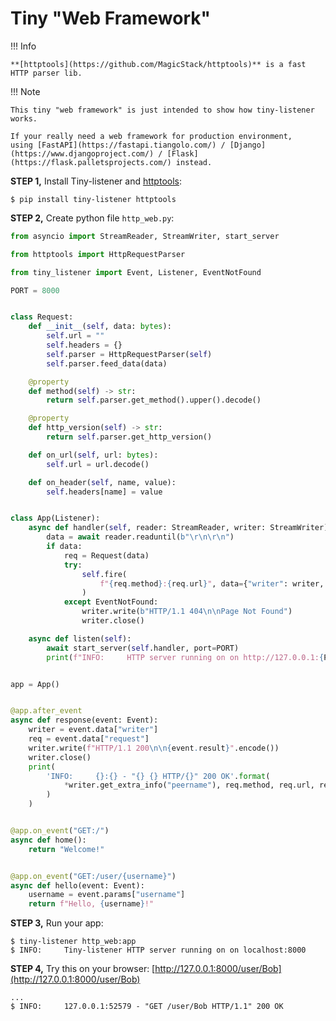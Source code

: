 # Tiny "Web Framework"


!!! Info

    **[httptools](https://github.com/MagicStack/httptools)** is a fast HTTP parser lib.


!!! Note

    This tiny "web framework" is just intended to show how tiny-listener works.

    If your really need a web framework for production environment,
    using [FastAPI](https://fastapi.tiangolo.com/) / [Django](https://www.djangoproject.com/) / [Flask](https://flask.palletsprojects.com/) instead.

**STEP 1,** Install Tiny-listener and [httptools](https://github.com/MagicStack/httptools):

```shell
$ pip install tiny-listener httptools 
```

**STEP 2,** Create python file ``http_web.py``:

```python
from asyncio import StreamReader, StreamWriter, start_server

from httptools import HttpRequestParser

from tiny_listener import Event, Listener, EventNotFound

PORT = 8000


class Request:
    def __init__(self, data: bytes):
        self.url = ""
        self.headers = {}
        self.parser = HttpRequestParser(self)
        self.parser.feed_data(data)

    @property
    def method(self) -> str:
        return self.parser.get_method().upper().decode()

    @property
    def http_version(self) -> str:
        return self.parser.get_http_version()

    def on_url(self, url: bytes):
        self.url = url.decode()

    def on_header(self, name, value):
        self.headers[name] = value


class App(Listener):
    async def handler(self, reader: StreamReader, writer: StreamWriter):
        data = await reader.readuntil(b"\r\n\r\n")
        if data:
            req = Request(data)
            try:
                self.fire(
                    f"{req.method}:{req.url}", data={"writer": writer, "request": req}
                )
            except EventNotFound:
                writer.write(b"HTTP/1.1 404\n\nPage Not Found")
                writer.close()

    async def listen(self):
        await start_server(self.handler, port=PORT)
        print(f"INFO:     HTTP server running on on http://127.0.0.1:{PORT}")


app = App()


@app.after_event
async def response(event: Event):
    writer = event.data["writer"]
    req = event.data["request"]
    writer.write(f"HTTP/1.1 200\n\n{event.result}".encode())
    writer.close()
    print(
        'INFO:     {}:{} - "{} {} HTTP/{}" 200 OK'.format(
            *writer.get_extra_info("peername"), req.method, req.url, req.http_version
        )
    )


@app.on_event("GET:/")
async def home():
    return "Welcome!"


@app.on_event("GET:/user/{username}")
async def hello(event: Event):
    username = event.params["username"]
    return f"Hello, {username}!"
```

**STEP 3,** Run your app:

```shell
$ tiny-listener http_web:app
$ INFO:     Tiny-listener HTTP server running on on localhost:8000
```

**STEP 4,** Try this on your browser: [http://127.0.0.1:8000/user/Bob](http://127.0.0.1:8000/user/Bob)

```shell
...
$ INFO:     127.0.0.1:52579 - "GET /user/Bob HTTP/1.1" 200 OK
```